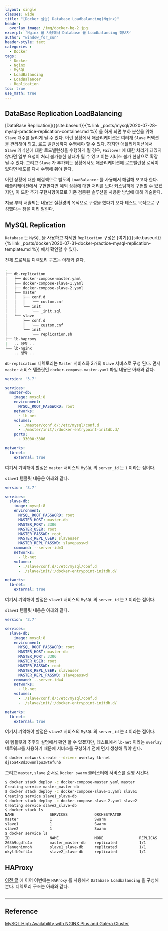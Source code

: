 ```yaml
--- 
layout: single
classes: wide
title: "[Docker 실습] Database Loadbalancing(Nginx)"
header:
  overlay_image: /img/docker-bg-2.jpg
excerpt: 'Nginx 를 사용해서 Database 를 Loadbalancing 해보자'
author: "window_for_sun"
header-style: text
categories :
  - Docker
tags:
  - Docker
  - Nginx
  - MySQL
  - LoadBalancing
  - LoadBalancer
  - Replication
toc: true
use_math: true
---  
```


## DataBase Replication LoadBalancing
[DataBase Replication]({{site.baseurl}}{% link _posts/mysql/2020-07-28-mysql-practice-replication-container.md %})
을 하게 되면 부하 분산을 위해 `Slave` 개수를 늘리게 될 수 있다. 
이런 상황에서 애플리케이션은 여러개 `Slave` 커넥션을 관리해야 되고, 로드 밸런싱까지 수행해야 할 수 있다. 
하지만 애플리케이션에서 `Slave` 커넥션에 대한 로드밸런싱을 수행하게 될 경우, 
`Failover` 에 대한 처리가 돼있지 않다면 일부 요청이 처리 불가능한 상태가 될 수 있고 이는 서비스 불가 현상으로 확장 될 수 있다. 
그리고 `Slave` 가 추가되는 상황에서도 애플리케이션에 로드밸런싱 로직이 있다면 배포를 다시 수행해 줘야 한다.  

이런 상황에 대한 해결책으로 별도의 `LoadBalancer` 를 사용해서 해결해 보고자 한다. 
애플리케이션에서 구현한다면 예외 상황에 대한 처리를 보다 커스텀하게 구현할 수 있겠지만, 
이 또한 추가 구현사항이므로 기존 검증된 솔루션을 사용한 방법에 대해 기술한다.  

지금 부터 서술되는 내용은 실환경의 목적으로 구성을 했다기 보다 테스트 목적으로 구성했다는 점을 미리 알린다.  

## MySQL Replication
`Database` 는 `MySQL` 을 사용하고 자세한 `Replication` 구성은 [여기]({{site.baseurl}}{% link _posts/docker/2020-07-31-docker-practice-mysql-replication-template.md %})
에서 확인할 수 있다.  

전체 프로젝트 디렉토리 구조는 아래와 같다. 

```bash
.
├── db-replication
│   ├── docker-compose-master.yaml
│   ├── docker-compose-slave-1.yaml
│   ├── docker-compose-slave-2.yaml
│   ├── master
│   │   ├── conf.d
│   │   │   └── custom.cnf
│   │   └── init
│   │       └── _init.sql
│   └── slave
│       ├── conf.d
│       │   └── custom.cnf
│       └── init
│           └── replication.sh
├── lb-haproxy
|   .. 생략 ..
└── lb-nginx
    .. 생략 ..
```  

`db-replication` 디렉토리는 `Master` 서비스와 2개의 `Slave` 서비스로 구성 된다. 
먼저 `master` 서비스 템플릿인 `docker-compose-master.yaml` 파일 내용은 아래와 같다. 

```yaml
version: '3.7'

services:
  master-db:
    image: mysql:8
    environment:
      MYSQL_ROOT_PASSWORD: root
    networks:
      - lb-net
    volumes:
      - ./master/conf.d/:/etc/mysql/conf.d
      - ./master/init/:/docker-entrypoint-initdb.d/
    ports:
      - 33000:3306

networks:
  lb-net:
    external: true
```  

여기서 기억해야 할점은 `master` 서비스의 `MySQL` 의 `server_id` 는 `1` 이라는 점이다.  

`slave1` 템플릿 내용은 아래와 같다. 

```yaml
version: '3.7'

services:
  slave-db:
    image: mysql:8
    environment:
      MYSQL_ROOT_PASSWORD: root
      MASTER_HOST: master-db
      MASTER_PORT: 3306
      MASTER_USER: root
      MASTER_PASSWD: root
      MASTER_REPL_USER: slaveuser
      MASTER_REPL_PASSWD: slavepasswd
    command: --server-id=3
    networks:
      - lb-net
    volumes:
      - ./slave/conf.d/:/etc/mysql/conf.d
      - ./slave/init/:/docker-entrypoint-initdb.d/

networks:
  lb-net:
    external: true
```  

여기서 기억해야 할점은 `slave1` 서비스의 `MySQL` 의 `server_id` 는 `3` 이라는 점이다.  

`slave1` 템플릿 내용은 아래와 같다. 

```yaml
version: '3.7'

services:
  slave-db:
    image: mysql:8
    environment:
      MYSQL_ROOT_PASSWORD: root
      MASTER_HOST: master-db
      MASTER_PORT: 3306
      MASTER_USER: root
      MASTER_PASSWD: root
      MASTER_REPL_USER: slaveuser
      MASTER_REPL_PASSWD: slavepasswd
    command: --server-id=4
    networks:
      - lb-net
    volumes:
      - ./slave/conf.d/:/etc/mysql/conf.d
      - ./slave/init/:/docker-entrypoint-initdb.d/

networks:
  lb-net:
    external: true
```  

여기서 기억해야 할점은 `slave2` 서비스의 `MySQL` 의 `server_id` 는 `4` 이라는 점이다.  

위 템플릿과 추후의 설명에서 확인 할 수 있겠지만, 
테스트에서 `lb-net` 이라는 `overlay` 네트워크를 사용하기 때문에 서비스를 구성하기 전에 먼저 생성해 줘야 한다. 

```bash
$ docker network create --driver overlay lb-net
djs5a4x8d36wnnlpu3wtefuhb
```  

그리고 `master`, `slave` 순서로 `Docker swarm` 클러스터에 서비스를 실행 시킨다. 

```bash
$ docker stack deploy -c docker-compose-master.yaml master
Creating service master_master-db
$ docker stack deploy -c docker-compose-slave-1.yaml slave1
Creating service slave1_slave-db
$ docker stack deploy -c docker-compose-slave-2.yaml slave2
Creating service slave2_slave-db
$ docker stack ls
NAME                SERVICES            ORCHESTRATOR
master              1                   Swarm
slave1              1                   Swarm
slave2              1                   Swarm
$ docker service ls
ID                  NAME                MODE                REPLICAS            IMAGE               PORTS
263h9cgdfc4o        master_master-db    replicated          1/1                 mysql:8             *:33000->3306/tcp
rlanugnimnoh        slave1_slave-db     replicated          1/1                 mysql:8
okylfb9cft4o        slave2_slave-db     replicated          1/1                 mysql:8
```  

## HAProxy
[이전 글]()
에 이어 이번에는 `HAProxy` 를 사용해서 `Database Loadbalancing` 을 구성해 본다. 
디렉토리 구조는 아래와 같다. 

```

```  









































---
## Reference
[MySQL High Availability with NGINX Plus and Galera Cluster](https://www.nginx.com/blog/mysql-high-availability-with-nginx-plus-and-galera-cluster/)  